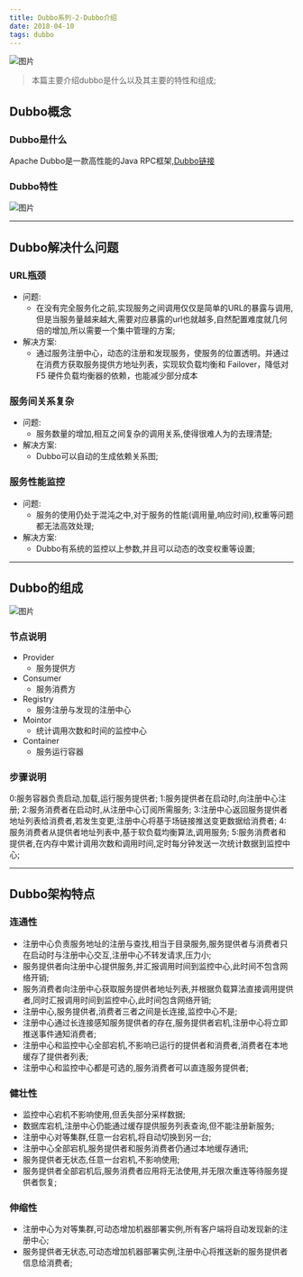 ```yaml
---
title: Dubbo系列-2-Dubbo介绍
date: 2018-04-10
tags: dubbo
---
```

![图片](http://pl5cg4rhb.bkt.clouddn.com/dubbo7page.png)
>本篇主要介绍dubbo是什么以及其主要的特性和组成;

<!-- more -->
## Dubbo概念
### Dubbo是什么
Apache Dubbo是一款高性能的Java RPC框架,[Dubbo链接](http://dubbo.apache.org/zh-cn/index.html)
### Dubbo特性
![图片](http://pl5cg4rhb.bkt.clouddn.com/dubbo2-1png.png)


---
## Dubbo解决什么问题
### URL瓶颈
* 问题:
  * 在没有完全服务化之前,实现服务之间调用仅仅是简单的URL的暴露与调用,但是当服务量越来越大,需要对应暴露的url也就越多,自然配置难度就几何倍的增加,所以需要一个集中管理的方案;
* 解决方案:
  * 通过服务注册中心，动态的注册和发现服务，使服务的位置透明。并通过在消费方获取服务提供方地址列表，实现软负载均衡和 Failover，降低对 F5 硬件负载均衡器的依赖，也能减少部分成本

### 服务间关系复杂
* 问题:
  * 服务数量的增加,相互之间复杂的调用关系,使得很难人为的去理清楚;
* 解决方案:
  * Dubbo可以自动的生成依赖关系图;

### 服务性能监控
* 问题:
  * 服务的使用仍处于混沌之中,对于服务的性能(调用量,响应时间),权重等问题都无法高效处理;
* 解决方案:
  * Dubbo有系统的监控以上参数,并且可以动态的改变权重等设置;

---
## Dubbo的组成
![图片](http://pl5cg4rhb.bkt.clouddn.com/dubbo%E7%9A%84%E6%9E%B6%E6%9E%84%E5%9B%BE.png)
### 节点说明
* Provider
  * 服务提供方
* Consumer
  * 服务消费方
* Registry
  * 服务注册与发现的注册中心
* Mointor
  * 统计调用次数和时间的监控中心
* Container
  * 服务运行容器

### 步骤说明
0:服务容器负责启动,加载,运行服务提供者;
1:服务提供者在启动时,向注册中心注册;
2:服务消费者在启动时,从注册中心订阅所需服务;
3:注册中心返回服务提供者地址列表给消费者,若发生变更,注册中心将基于场链接推送变更数据给消费者;
4:服务消费者从提供者地址列表中,基于软负载均衡算法,调用服务;
5:服务消费者和提供者,在内存中累计调用次数和调用时间,定时每分钟发送一次统计数据到监控中心;

---
## Dubbo架构特点
### 连通性
* 注册中心负责服务地址的注册与查找,相当于目录服务,服务提供者与消费者只在启动时与注册中心交互,注册中心不转发请求,压力小;
* 服务提供者向注册中心提供服务,并汇报调用时间到监控中心,此时间不包含网络开销;
* 服务消费者向注册中心获取服务提供者地址列表,并根据负载算法直接调用提供者,同时汇报调用时间到监控中心,此时间包含网络开销;
* 注册中心,服务提供者,消费者三者之间是长连接,监控中心不是;
* 注册中心通过长连接感知服务提供者的存在,服务提供者宕机,注册中心将立即推送事件通知消费者;
* 注册中心和监控中心全部宕机,不影响已运行的提供者和消费者,消费者在本地缓存了提供者列表;
* 注册中心和监控中心都是可选的,服务消费者可以直连服务提供者;

### 健壮性
* 监控中心宕机不影响使用,但丢失部分采样数据;
* 数据库宕机,注册中心仍能通过缓存提供服务列表查询,但不能注册新服务;
* 注册中心对等集群,任意一台宕机,将自动切换到另一台;
* 注册中心全部宕机,服务提供者和服务消费者仍通过本地缓存通讯;
* 服务提供者无状态,任意一台宕机,不影响使用;
* 服务提供者全部宕机后,服务消费者应用将无法使用,并无限次重连等待服务提供者恢复;

### 伸缩性
* 注册中心为对等集群,可动态增加机器部署实例,所有客户端将自动发现新的注册中心;
* 服务提供者无状态,可动态增加机器部署实例,注册中心将推送新的服务提供者信息给消费者;


